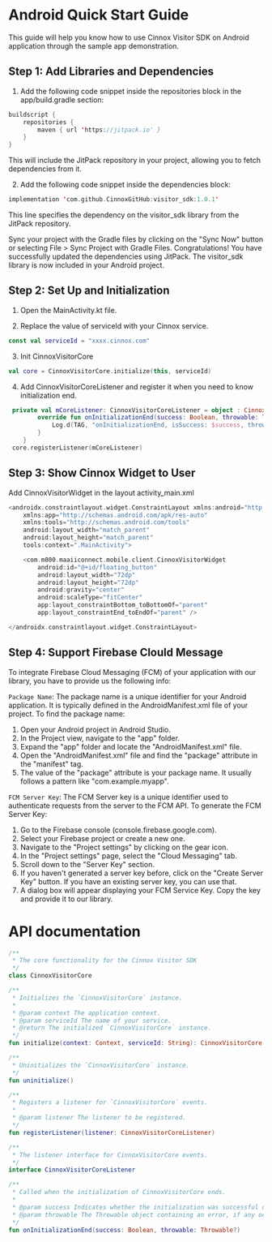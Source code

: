 # **Android Quick Start Guide**
This guide will help you know how to use Cinnox Visitor SDK on Android application through the sample app demonstration.
 
## **Step 1: Add Libraries and Dependencies**
1. Add the following code snippet inside the repositories block in the app/build.gradle section:
   
```kotlin
buildscript {
    repositories {
        maven { url 'https://jitpack.io' }
    }
}
```
This will include the JitPack repository in your project, allowing you to fetch dependencies from it.

2. Add the following code snippet inside the dependencies block:

```kotlin
implementation 'com.github.CinnoxGitHub:visitor_sdk:1.0.1'
```
This line specifies the dependency on the visitor_sdk library from the JitPack repository. 

Sync your project with the Gradle files by clicking on the "Sync Now" button or selecting File > Sync Project with Gradle Files.
Congratulations! You have successfully updated the dependencies using JitPack. The visitor_sdk library is now included in your Android project.

## **Step 2: Set Up and Initialization**
1. Open the MainActivity.kt file.

2. Replace the value of serviceId with your Cinnox service.
```kotlin
const val serviceId = "xxxx.cinnox.com"
```
3. Init CinnoxVisitorCore  
```kotlin
val core = CinnoxVisitorCore.initialize(this, serviceId)
```

4. Add CinnoxVisitorCoreListener and register it when you need to know initialization end.
```kotlin
 private val mCoreListener: CinnoxVisitorCoreListener = object : CinnoxVisitorCoreListener{
        override fun onInitializationEnd(success: Boolean, throwable: Throwable?) {
            Log.d(TAG, "onInitializationEnd, isSuccess: $success, throwable: $throwable")
        }
    }
 core.registerListener(mCoreListener)
```

## **Step 3: Show Cinnox Widget to User**
Add CinnoxVisitorWidget in the layout activity_main.xml

```kotlin
<androidx.constraintlayout.widget.ConstraintLayout xmlns:android="http://schemas.android.com/apk/res/android"
    xmlns:app="http://schemas.android.com/apk/res-auto"
    xmlns:tools="http://schemas.android.com/tools"
    android:layout_width="match_parent"
    android:layout_height="match_parent"
    tools:context=".MainActivity">

    <com.m800.maaiiconnect.mobile.client.CinnoxVisitorWidget
        android:id="@+id/floating_button"
        android:layout_width="72dp"
        android:layout_height="72dp"
        android:gravity="center"
        android:scaleType="fitCenter"
        app:layout_constraintBottom_toBottomOf="parent"
        app:layout_constraintEnd_toEndOf="parent" />

</androidx.constraintlayout.widget.ConstraintLayout>
```

## **Step 4: Support Firebase Clould Message**
To integrate Firebase Cloud Messaging (FCM) of your application with our library, you have to provide us the following info:

`Package Name`:
The package name is a unique identifier for your Android application. It is typically defined in the AndroidManifest.xml file of your project. To find the package name:

1. Open your Android project in Android Studio.
2. In the Project view, navigate to the "app" folder.
3. Expand the "app" folder and locate the "AndroidManifest.xml" file.
4. Open the "AndroidManifest.xml" file and find the "package" attribute in the "manifest" tag.
5. The value of the "package" attribute is your package name. It usually follows a pattern like "com.example.myapp".

`FCM Server Key`:
The FCM Server key is a unique identifier used to authenticate requests from the server to the FCM API. To generate the FCM Server Key:

1. Go to the Firebase console (console.firebase.google.com).
2. Select your Firebase project or create a new one.
3. Navigate to the "Project settings" by clicking on the gear icon.
4. In the "Project settings" page, select the "Cloud Messaging" tab.
5. Scroll down to the "Server Key" section.
6. If you haven't generated a server key before, click on the "Create Server Key" button. If you have an existing server key, you can use that.
7. A dialog box will appear displaying your FCM Service Key. Copy the key and provide it to our library.


# **API documentation**
```kotlin
/**
 * The core functionality for the Cinnox Visitor SDK
 */
class CinnoxVisitorCore

/**
 * Initializes the `CinnoxVisitorCore` instance.
 *
 * @param context The application context.
 * @param serviceId The name of your service.
 * @return The initialized `CinnoxVisitorCore` instance.
 */
fun initialize(context: Context, serviceId: String): CinnoxVisitorCore

/**
 * Uninitializes the `CinnoxVisitorCore` instance.
 */
fun uninitialize()

/**
 * Registers a listener for `CinnoxVisitorCore` events.
 *
 * @param listener The listener to be registered.
 */
fun registerListener(listener: CinnoxVisitorCoreListener)

/**
 * The listener interface for CinnoxVisitorCore events.
 */
interface CinnoxVisitorCoreListener

/**
 * Called when the initialization of CinnoxVisitorCore ends.
 *
 * @param success Indicates whether the initialization was successful or not.
 * @param throwable The Throwable object containing an error, if any occurred during initialization.
 */
fun onInitializationEnd(success: Boolean, throwable: Throwable?)
```
